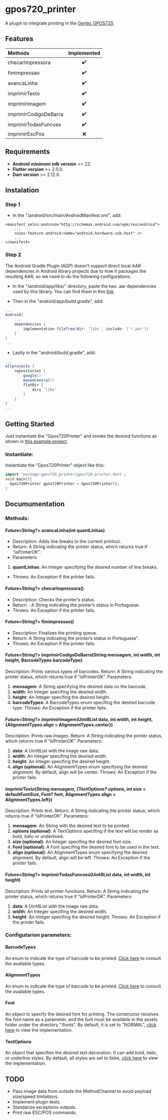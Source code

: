 # gpos720_printer

A plugin to integrate printing in the <a href="https://www.gertec.com.br/produtos/gpos720/">Gertec GPOS720</a>.

## Features

| Methods               | Implemented |
|:----------------------|:-----------:|
| checarImpressora      |     ✔️      |
| fimimpressao          |     ✔️      |
| avancaLinha           |     ✔️      |
| imprimirTexto         |     ✔️      |
| imprimirImagem        |     ✔️      |
| imprimirCodigoDeBarra |     ✔️      |
| imprimirTodasFuncoes  |     ✔️      |
| imprimirEscPos        |     ❌️      |

## Requirements

* <b>Android minimum sdk version</b> >= 22.
* <b>Flutter version</b> >= 2.0.0.
* <b>Dart version</b> >= 2.12.0.

## Instalation

### Step 1

* In the "/android/src/main/AndroidManifest.xml", add:
```AndroidManifest
<manifest xmlns:android="http://schemas.android.com/apk/res/android">
    ...
    <uses-feature android:name="android.hardware.usb.host" />
    ...
</manifest>
```

### Step 2

The Android Gradle Plugin (AGP) doesn’t support direct local AAR dependencies in Android library projects due to how it packages the resulting AAR, so we need to do the following configurations.

* In the "/android/app/libs/" directory, paste the two .aar dependencies used by this library. You can find them in this <a href="https://github.com/PaoloDooM/gpos720_printer/tree/master/android/libs">link</a>.

* Then in the "android/app/build.gradle", add:
```gradle
...
Android{
    ...
    dependencies {
        implementation fileTree(dir: 'libs', include: ['*.aar'])
    }
}
...
```

* Lastly in the "android/build.gradle", add:
```gradle
...
allprojects {
    repositories {
        google()
        mavenCentral()
        flatDir {
            dirs 'libs'
        }
    }
}
...
```

## Getting Started

Just instantiate the "Gpos720Printer" and invoke the desired functions as shown in <a href="https://github.com/PaoloDooM/gpos720_printer/blob/master/example/lib/main.dart">this example project</a>.

### Instantiate:

Instantiate the "Gpos720Printer" object like this:
```dart
import 'package:gpos720_printer/gpos720_printer.dart';
void main(){
  Gpos720Printer gpos720Printer = Gpos720Printer();
}
```

## Documumentation

### Methods:

#### <b>Future<String?> avancaLinha(int quantLinhas)</b>
* Description: Adds line breaks to the current printout.
* Return: A String indicating the printer status, which returns true if “isPrinterOK”.
* Parameters: 
1. <b>quantLinhas</b>: An Integer specifying the desired number of line breaks.
* Throws: An Exception if the printer fails.

#### <b>Future<String?> checarImpressora()</b>
* Description: Checks the printer’s status.
* Return: : A String indicating the printer’s status in Portuguese.
* Throws: An Exception if the printer fails.

#### <b>Future<String?> fimimpressao()</b>
* Description: Finalizes the printing queue.
* Return: A String indicating the printer’s status in Portuguese".
* Throws: An Exception if the printer fails.

#### <b>Future<String?> imprimirCodigoDeBarra(String mensagem, int width, int height, BarcodeTypes barcodeType)</b>
Description: Prints various types of barcodes.
Return: A String indicating the printer status, which returns true if “isPrinterOK”.
Parameters:
1. <b>mensagem</b>: A String specifying the desired data on the barcode.
2. <b>width</b>: An Integer specifing the desired width.
3. <b>height</b>: An Integer specifing the desired height.
4. <b>barcodeTypes</b>: A BarcodeTypes enum specifing the desired barcode type.
Throws: An Exception if the printer fails.

#### <b>Future<String?> imprimirImagem(Uint8List data, int width, int height, {AlignmentTypes align = AlignmentTypes.center})</b>
Description: Prints raw images.
Return: A String indicating the printer status, which returns true if “isPrinterOK”.
Parameters:
1. <b>data</b>: A Uint8List with the image raw data.
2. <b>width</b>: An Integer specifing the desired width.
3. <b>height</b>: An Integer specifing the desired height.
4. <b>align (optional)</b>: An AlignmentTypes enum specifying the desired alignment. By default, align will be center.
Throws: An Exception if the printer fails.

#### <b>imprimirTexto(String mensagem, {TextOptions? options, int size = defaultFontSize, Font? font, AlignmentTypes align = AlignmentTypes.left})</b>
Description: Prints text.
Return: A String indicating the printer status, which returns true if “isPrinterOK”.
Parameters:
1. <b>mensagem</b>: An String with the desired text to be printed.
2. <b>options (optional)</b>: A TextOptions specifing if the text will be render as bold, italic or underlined.
3. <b>size (optional)</b>: An Integer specifing the desired font size.
4. <b>Font (optional)</b>: A Font specifing the desired font to be used in the text.
5. <b>align (optional)</b>: An AlignmentTypes enum specifying the desired alignment. By default, align will be left.
Throws: An Exception if the printer fails.

#### <b>Future<String?> imprimirTodasFuncoes(Uint8List data, int width, int height)</b>
Description: Prints all printer functions.
Return: A String indicating the printer status, which returns true if “isPrinterOK”.
Parameters:
1. <b>data</b>: A Uint8List with the image raw data.
2. <b>width</b>: An Integer specifing the desired width.
3. <b>height</b>: An Integer specifing the desired height.
Throws: An Exception if the printer fails.

### Configutarion parameters:

#### <b>BarcodeTypes</b>
An enum to indicate the type of barcode to be printed. <a href="https://github.com/PaoloDooM/gpos720_printer/blob/master/lib/barcode_types.dart">Click here</a> to consult the available types.

#### <b>AlignmentTypes</b>
An enum to indicate the type of barcode to be printed. <a href="https://github.com/PaoloDooM/gpos720_printer/blob/master/lib/alignment_types.dart">Click here</a> to consult the available types.

#### <b>Font</b>
An object to specify the desired font for printing. The constructor receives the font name as a parameter, and the font must be available in the assets folder under the directory "/fonts". By default, it is set to "NORMAL", <a href="https://github.com/PaoloDooM/gpos720_printer/blob/master/lib/font_model.dart">click here</a> to view the implementation.

#### <b>TextOptions</b>
An object that specifies the desired text decoration. It can add bold, italic, or underline styles. By default, all styles are set to false, <a href="https://github.com/PaoloDooM/gpos720_printer/blob/master/lib/text_options.dart">click here</a> to view the implementation.

## TODO

* Pass image data from outside the MethodChannel to avoid payload size/speed limitations.
* Implement plugin tests.
* Standarize exceptions outputs.
* Print raw ESC/POS commands.